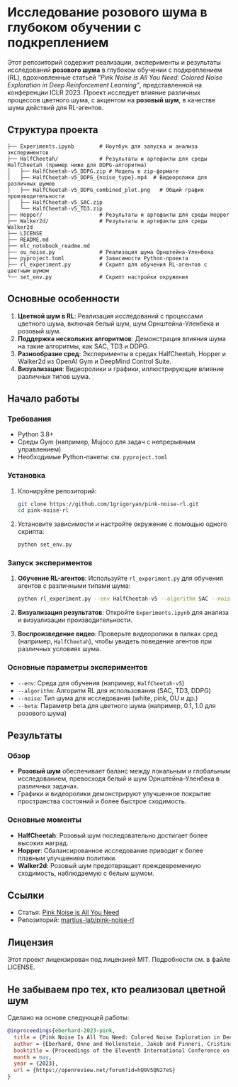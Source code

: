 # Исследование розового шума в глубоком обучении с подкреплением

Этот репозиторий содержит реализации, эксперименты и результаты исследований **розового шума** в глубоком обучении с подкреплением (RL), вдохновленные статьей *"Pink Noise is All You Need: Colored Noise Exploration in Deep Reinforcement Learning"*, представленной на конференции ICLR 2023. Проект исследует влияние различных процессов цветного шума, с акцентом на **розовый шум**, в качестве шума действий для RL-агентов.

## Структура проекта

```plaintext
├── Experiments.ipynb        # Ноутбук для запуска и анализа экспериментов
├── HalfCheetah/             # Результаты и артефакты для среды HalfCheetah (пример ниже для DDPG-алгоритма)
│   ├── HalfCheetah-v5_DDPG.zip # Модель в zip-формате
│   ├── HalfCheetah-v5_DDPG_{noise_type}.mp4  # Видеоролики для различных шумов
│   ├── HalfCheetah-v5_DDPG_combined_plot.png   # Общий график производительности
│   ├── HalfCheetah-v5_SAC.zip
│   └── HalfCheetah-v5_TD3.zip
├── Hopper/                  # Результаты и артефакты для среды Hopper
├── Walker2d/                # Результаты и артефакты для среды Walker2d
├── LICENSE
├── README.md
├── mlc_notebook_readme.md   
├── ou_noise.py              # Реализация шума Орнштейна-Уленбека
├── pyproject.toml           # Зависимости Python-проекта
├── rl_experiment.py         # Скрипт для обучения RL-агентов с цветным шумом
└── set_env.py               # Скрипт настройки окружения
```

## Основные особенности

1. **Цветной шум в RL**: Реализация исследований с процессами цветного шума, включая белый шум, шум Орнштейна-Уленбека и розовый шум.
2. **Поддержка нескольких алгоритмов**: Демонстрация влияния шума на такие алгоритмы, как SAC, TD3 и DDPG.
3. **Разнообразие сред**: Эксперименты в средах HalfCheetah, Hopper и Walker2d из OpenAI Gym и DeepMind Control Suite.
4. **Визуализация**: Видеоролики и графики, иллюстрирующие влияние различных типов шума.

## Начало работы

### Требования

- Python 3.8+
- Среды Gym (например, Mujoco для задач с непрерывным управлением)
- Необходимые Python-пакеты: см. `pyproject.toml`

### Установка

1. Клонируйте репозиторий:
   ```bash
   git clone https://github.com/1grigoryan/pink-noise-rl.git
   cd pink-noise-rl
   ```

2. Установите зависимости и настройте окружение с помощью одного скрипта:
   ```bash
   python set_env.py
   ```

### Запуск экспериментов

1. **Обучение RL-агентов**:
   Используйте `rl_experiment.py` для обучения агентов с различными типами шума:
   ```bash
   python rl_experiment.py --env HalfCheetah-v5 --algorithm SAC --noise pink
   ```

2. **Визуализация результатов**:
   Откройте `Experiments.ipynb` для анализа и визуализации производительности.

3. **Воспроизведение видео**:
   Проверьте видеоролики в папках сред (например, `HalfCheetah`), чтобы увидеть поведение агентов при различных условиях шума.

### Основные параметры экспериментов

- `--env`: Среда для обучения (например, `HalfCheetah-v5`)
- `--algorithm`: Алгоритм RL для использования (SAC, TD3, DDPG)
- `--noise`: Тип шума для исследования (white, pink, OU и др.)
- `--beta`: Параметр beta для цветного шума (например, 0.1, 1.0 для розового шума)

## Результаты

### Обзор
- **Розовый шум** обеспечивает баланс между локальным и глобальным исследованием, превосходя белый и шум Орнштейна-Уленбека в различных задачах.
- Графики и видеоролики демонстрируют улучшенное покрытие пространства состояний и более быстрое сходимость.

### Основные моменты
- **HalfCheetah**: Розовый шум последовательно достигает более высоких наград.
- **Hopper**: Сбалансированное исследование приводит к более плавным улучшениям политики.
- **Walker2d**: Розовый шум предотвращает преждевременную сходимость, наблюдаемую с белым шумом.

## Ссылки

- Статья: [Pink Noise is All You Need](https://arxiv.org/abs/2301.12345)
- Репозиторий: [martius-lab/pink-noise-rl](https://github.com/martius-lab/pink-noise-rl)

## Лицензия

Этот проект лицензирован под лицензией MIT. Подробности см. в файле LICENSE.




## Не забываем про тех, кто реализовал цветной шум
Сделано на основе следующей работы:
```bibtex
@inproceedings{eberhard-2023-pink,
  title = {Pink Noise Is All You Need: Colored Noise Exploration in Deep Reinforcement Learning},
  author = {Eberhard, Onno and Hollenstein, Jakob and Pinneri, Cristina and Martius, Georg},
  booktitle = {Proceedings of the Eleventh International Conference on Learning Representations (ICLR 2023)},
  month = may,
  year = {2023},
  url = {https://openreview.net/forum?id=hQ9V5QN27eS}
}
```
